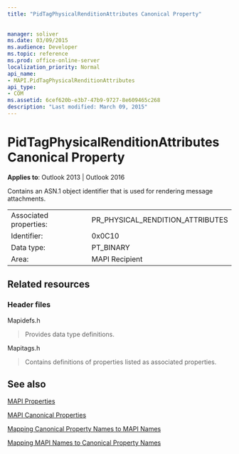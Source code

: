 ```yaml
---
title: "PidTagPhysicalRenditionAttributes Canonical Property"
 
 
manager: soliver
ms.date: 03/09/2015
ms.audience: Developer
ms.topic: reference
ms.prod: office-online-server
localization_priority: Normal
api_name:
- MAPI.PidTagPhysicalRenditionAttributes
api_type:
- COM
ms.assetid: 6cef620b-e3b7-47b9-9727-8e609465c268
description: "Last modified: March 09, 2015"
---
```


# PidTagPhysicalRenditionAttributes Canonical Property

  
  
**Applies to**: Outlook 2013 | Outlook 2016 
  
Contains an ASN.1 object identifier that is used for rendering message attachments.
  
|||
|:-----|:-----|
|Associated properties:  <br/> |PR_PHYSICAL_RENDITION_ATTRIBUTES  <br/> |
|Identifier:  <br/> |0x0C10  <br/> |
|Data type:  <br/> |PT_BINARY  <br/> |
|Area:  <br/> |MAPI Recipient  <br/> |
   
## Related resources

### Header files

Mapidefs.h
  
> Provides data type definitions.
    
Mapitags.h
  
> Contains definitions of properties listed as associated properties.
    
## See also



[MAPI Properties](mapi-properties.md)
  
[MAPI Canonical Properties](mapi-canonical-properties.md)
  
[Mapping Canonical Property Names to MAPI Names](mapping-canonical-property-names-to-mapi-names.md)
  
[Mapping MAPI Names to Canonical Property Names](mapping-mapi-names-to-canonical-property-names.md)


